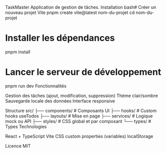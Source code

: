TaskMaster
Application de gestion de tâches.
Installation
bash# Créer un nouveau projet Vite
pnpm create vite@latest nom-du-projet
cd nom-du-projet

# Installer les dépendances
pnpm install

# Lancer le serveur de développement
pnpm run dev
Fonctionnalités

Gestion des tâches (ajout, modification, suppression)
Thème clair/sombre
Sauvegarde locale des données
Interface responsive

Structure
src/
├── components/      # Composants UI
├── hooks/           # Custom hooks useTodos
├── layouts/         # Mise en page
├── services/        # Logique mock ou API
├── styles/          # CSS global et par composant
└── types/           # Types 
Technologies

React + TypeScript
Vite
CSS custom properties (variables)
localStorage

Licence
MIT